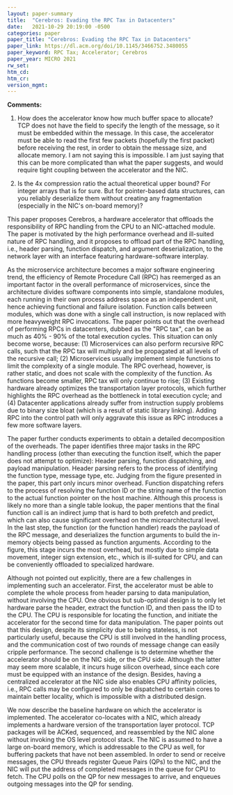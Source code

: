 ```yaml
---
layout: paper-summary
title:  "Cerebros: Evading the RPC Tax in Datacenters"
date:   2021-10-29 20:19:00 -0500
categories: paper
paper_title: "Cerebros: Evading the RPC Tax in Datacenters"
paper_link: https://dl.acm.org/doi/10.1145/3466752.3480055
paper_keyword: RPC Tax; Accelerator; Cerebros
paper_year: MICRO 2021
rw_set:
htm_cd:
htm_cr:
version_mgmt:
---
```


**Comments:**

1. How does the accelerator know how much buffer space to allocate? TCP does not have the field to specify the 
   length of the message, so it must be embedded within the message. In this case, the accelerator must be able to read
   the first few packets (hopefully the first packet) before receiving the rest, in order to obtain the message
   size, and allocate memory. I am not saying this is impossible. I am just saying that this can be more complicated 
   than what the paper suggests, and would require tight coupling between the accelerator and the NIC.

2. Is the 4x compression ratio the actual theoretical upper bound? For integer arrays that is for sure. But for 
   pointer-based data structures, can you reliably deserialize them without creating any fragmentation (especially
   in the NIC's on-board memory)?

This paper proposes Cerebros, a hardware accelerator that offloads the responsibility of RPC handling from the CPU
to an NIC-attached module. The paper is motivated by the high performance overhead and ill-suited nature of RPC
handling, and it proposes to offload part of the RPC handling, i.e., header parsing, function dispatch, and 
argument deserialization, to the network layer with an interface featuring hardware-software interplay.

As the microservice architecture becomes a major software engineering trend, the efficiency of Remote Procedure Call 
(RPC) has reemerged as an important factor in the overall performance of microservices, since the architecture 
divides software components into simple, standalone modules, each running in their own process address space as 
an independent unit, hence achieving functional and failure isolation. Function calls between modules, which was 
done with a single call instruction, is now replaced with more heavyweight RPC invocations. The paper points out
that the overhead of performing RPCs in datacenters, dubbed as the "RPC tax", can be as much as 40% - 90% of the 
total execution cycles. This situation can only become worse, because: (1) Microservices can also perform recursive RPC
calls, such that the RPC tax will multiply and be propagated at all levels of the recursive call; 
(2) Microservices usually implement simple functions to limit the complexity of a single module. The RPC overhead,
however, is rather static, and does not scale with the complexity of the function. As functions become smaller,
RPC tax will only continue to rise; (3) Existing hardware already optimizes the transportation layer protocols,
which further highlights the RPC overhead as the bottleneck in total execution cycle; and (4) Datacenter applications
already suffer from instruction supply problems due to binary size bloat (which is a result of static library linking).
Adding RPC into the control path will only aggravate this issue as RPC introduces a few more software layers.

The paper further conducts experiments to obtain a detailed decomposition of the overheads. The paper identifies
three major tasks in the RPC handling process (other than executing the function itself, which the paper does not
attempt to optimize): Header parsing, function dispatching, and payload manipulation.
Header parsing refers to the process of identifying the function type, message type, etc. Judging from the figure 
presented in the paper, this part only incurs minor overhead.
Function dispatching refers to the process of resolving the function ID or the string name of the function 
to the actual function pointer on the host machine. Although this process is likely no more than a single table
lookup, the paper mentions that the final function call is an indirect jump that is hard to both prefetch and predict,
which can also cause significant overhead on the microarchitectural level.
In the last step, the function (or the function handler) reads the payload of the RPC message, and deserializes the
function arguments to build the in-memory objects being passed as function arguments.
According to the figure, this stage incurs the most overhead, but mostly due to simple data movement, integer
sign extension, etc., which is ill-suited for CPU, and can be conveniently offloaded to specialized hardware.

Although not pointed out explicitly, there are a few challenges in implementing such an accelerator. First, the 
accelerator must be able to complete the whole process from header parsing to data manipulation, without involving
the CPU. One obvious but sub-optimal design is to only let hardware parse the header, extract the function ID, and then
pass the ID to the CPU. The CPU is responsible for locating the function, and initiate the accelerator for the second 
time for data manipulation. The paper points out that this design, despite its simplicity due to being stateless, 
is not particularly useful, because the CPU is still involved in the handling process, and the communication cost
of two rounds of message change can easily cripple performance.
The second challenge is to determine whether the accelerator should be on the NIC side, or the CPU side. Although
the latter may seem more scalable, it incurs huge silicon overhead, since each core must be equipped with an
instance of the design. Besides, having a centralized accelerator at the NIC side also enables CPU affinity policies,
i.e., RPC calls may be configured to only be dispatched to certain cores to maintain better locality, which is 
impossible with a distributed design.

We now describe the baseline hardware on which the accelerator is implemented. The accelerator co-locates with a 
NIC, which already implements a hardware version of the transportation layer protocol. TCP packages will 
be ACKed, sequenced, and reassembled by the NIC alone without invoking the OS level protocol stack. The NIC is assumed 
to have a large on-board memory, which is addressable to the CPU as well, for buffering packets that have not been 
assembled.
In order to send or receive messages, the CPU threads register Queue Pairs (QPs) to the NIC, and the NIC will put 
the address of completed messages in the queue for CPU to fetch. 
The CPU polls on the QP for new messages to arrive, and enqueues outgoing messages into the QP for sending. 


